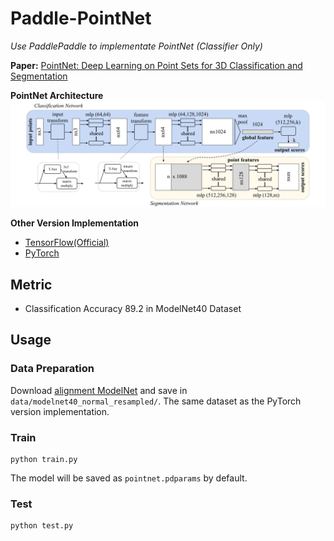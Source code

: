 # Paddle-PointNet
*Use PaddlePaddle to implementate PointNet (Classifier Only)*

**Paper:** [PointNet: Deep Learning on Point Sets for 3D Classification and Segmentation](https://arxiv.org/pdf/1612.00593.pdf)

**PointNet Architecture**
![arch](arch.png)

**Other Version Implementation**
* [TensorFlow(Official)](https://github.com/charlesq34/pointnet)
* [PyTorch](https://github.com/yanx27/Pointnet_Pointnet2_pytorch)


## Metric
* Classification Accuracy 89.2 in ModelNet40 Dataset


## Usage

### Data Preparation
Download [alignment ModelNet](https://shapenet.cs.stanford.edu/media/modelnet40_normal_resampled.zip) and save in `data/modelnet40_normal_resampled/`. The same dataset as the PyTorch version implementation.

### Train
```
python train.py
```

The model will be saved as `pointnet.pdparams` by default.

### Test
```
python test.py
```
